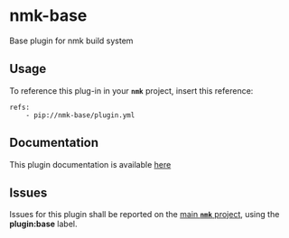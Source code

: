# nmk-base
Base plugin for nmk build system

## Usage

To reference this plug-in in your **`nmk`** project, insert this reference:
```
refs:
    - pip://nmk-base/plugin.yml
```

## Documentation

This plugin documentation is available [here](https://github.com/dynod/nmk/wiki/nmk-base-plugin)

## Issues

Issues for this plugin shall be reported on the [main  **`nmk`** project](https://github.com/dynod/nmk/issues), using the **plugin:base** label.
